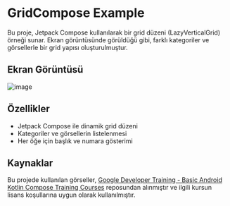 # GridCompose Example

Bu proje, Jetpack Compose kullanılarak bir grid düzeni (LazyVerticalGrid) örneği sunar. Ekran görüntüsünde görüldüğü gibi, farklı kategoriler ve görsellerle bir grid yapısı oluşturulmuştur.

## Ekran Görüntüsü

![image](https://github.com/user-attachments/assets/67ea37f0-29b0-436e-acfc-d92144f74cdb)

## Özellikler

- Jetpack Compose ile dinamik grid düzeni
- Kategoriler ve görsellerin listelenmesi
- Her öğe için başlık ve numara gösterimi

## Kaynaklar

Bu projede kullanılan görseller, [Google Developer Training - Basic Android Kotlin Compose Training Courses](https://github.com/google-developer-training/basic-android-kotlin-compose-training-courses) reposundan alınmıştır ve ilgili kursun lisans koşullarına uygun olarak kullanılmıştır.
